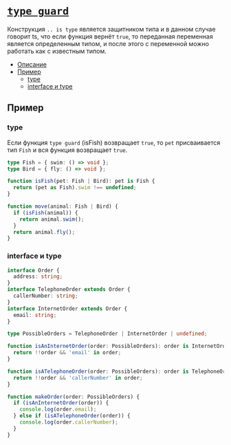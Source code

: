 # [`type guard`](../index.md)

Конструкция `.. is type` является защитником типа и в данном случае говорит ts, что если функция вернёт `true`, то переданная переменная является определенным типом, и после этого с переменной можно работать как с известным типом.

- [Описание](#описание)
- [Пример](#пример)
  - [type](#type)
  - [interface и type](#interface-и-type)

## Пример

### type

Если функция `type guard` (isFish) возвращает `true`, то `pet` присваивается тип `Fish` и вся функция возвращает `true`.

```ts
type Fish = { swim: () => void };
type Bird = { fly: () => void };

function isFish(pet: Fish | Bird): pet is Fish {
  return (pet as Fish).swim !== undefined;
}

function move(animal: Fish | Bird) {
  if (isFish(animal)) {
    return animal.swim();
  }
  return animal.fly();
}
```

### interface и type

```ts
interface Order {
  address: string;
}
interface TelephoneOrder extends Order {
  callerNumber: string;
}
interface InternetOrder extends Order {
  email: string;
}

type PossibleOrders = TelephoneOrder | InternetOrder | undefined;

function isAnInternetOrder(order: PossibleOrders): order is InternetOrder {
  return !!order && 'email' in order;
}

function isATelephoneOrder(order: PossibleOrders): order is TelephoneOrder {
  return !!order && 'callerNumber' in order;
}

function makeOrder(order: PossibleOrders) {
  if (isAnInternetOrder(order)) {
    console.log(order.email);
  } else if (isATelephoneOrder(order)) {
    console.log(order.callerNumber);
  }
}
```
